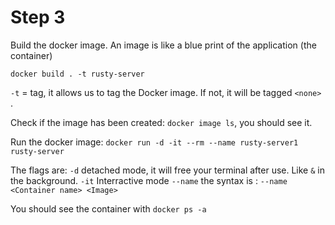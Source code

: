 # Step 3

Build the docker image. An image is like a blue print of the application (the container)

`docker build . -t rusty-server`

`-t` = tag, it allows us to tag the Docker image. If not, it will be tagged `<none> `.

Check if the image has been created:
`docker image ls`, you should see it.


Run the docker image:
`docker run -d -it --rm --name rusty-server1 rusty-server`

The flags are:
`-d` detached mode, it will free your terminal after use. Like `&` in the background.
`-it` Interractive mode
`--name` the syntax is : `--name <Container name> <Image>`

You should see the container with `docker ps -a`